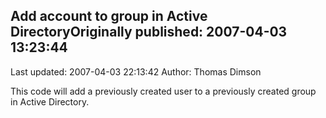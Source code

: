 ## Add account to group in Active DirectoryOriginally published: 2007-04-03 13:23:44 
Last updated: 2007-04-03 22:13:42 
Author: Thomas Dimson 
 
This code will add a previously created user to a previously created group in Active Directory.
